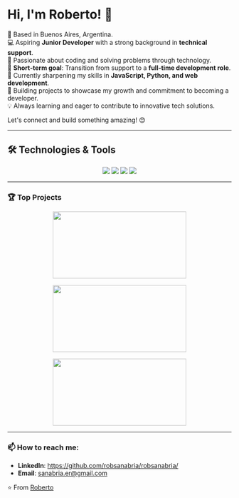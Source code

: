 # Hi, I'm Roberto! 👋

📍 Based in Buenos Aires, Argentina.  
💻 Aspiring **Junior Developer** with a strong background in **technical support**.  
🚀 Passionate about coding and solving problems through technology.  
🎯 **Short-term goal**: Transition from support to a **full-time development role**.  
🌱 Currently sharpening my skills in **JavaScript, Python, and web development**.  
🔧 Building projects to showcase my growth and commitment to becoming a developer.  
💡 Always learning and eager to contribute to innovative tech solutions.  

Let's connect and build something amazing! 😊  

---

## 🛠️ Technologies & Tools

<p align="center">
  <!-- Lenguajes y Frameworks principales -->
  <img src="https://skillicons.dev/icons?i=python,java,js,php,dotnet" />
  
  <!-- Desarrollo Web & Cloud -->
  <img src="https://skillicons.dev/icons?i=html,css,bootstrap,flask,azure,firebase" />
  
  <!-- Bases de Datos y Herramientas Dev -->
  <img src="https://skillicons.dev/icons?i=mongodb,mysql,github,postman,visualstudio,androidstudio" />
  
  <!-- Otros esenciales -->
  <img src="https://skillicons.dev/icons?i=linux,figma,slack" />
</p>

---

### 🏆 Top Projects

<div align="center" style="display: flex; flex-wrap: wrap; gap: 15px; justify-content: center;">
  <a href="https://github.com/robsanabria/Slackbot">
    <img src="https://github-readme-stats.vercel.app/api/pin/?username=robsanabria&repo=Slackbot" style="width: 300px; height: 150px;"/>
  </a>
  <a href="https://github.com/robsanabria/Restaurant-Management-System-.Net">
    <img src="https://github-readme-stats.vercel.app/api/pin/?username=robsanabria&repo=Restaurant-Management-System-.Net" style="width: 300px; height: 150px;"/>
  </a>
  <a href="https://github.com/robsanabria/Online-Store-JavaWeb-Tomcat-GET-POST-">
    <img src="https://github-readme-stats.vercel.app/api/pin/?username=robsanabria&repo=Online-Store-JavaWeb-Tomcat-GET-POST-" style="width: 300px; height: 150px;"/>
  </a>
</div>

---

### 📫 How to reach me:
- **LinkedIn**: https://github.com/robsanabria/robsanabria/  
- **Email**: sanabria.er@gmail.com


⭐️ From [Roberto](https://github.com/robsanabria/robsanabria/)
